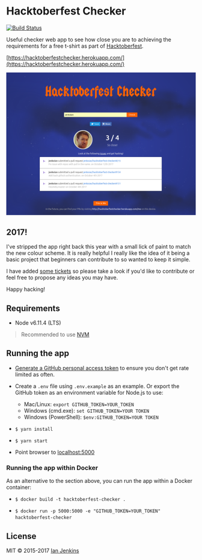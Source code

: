 ﻿# Hacktoberfest Checker

[![Build Status](https://travis-ci.org/jenkoian/hacktoberfest-checker.svg?branch=master)](https://travis-ci.org/jenkoian/hacktoberfest-checker)

Useful checker web app to see how close you are to achieving the requirements for a free t-shirt as part of [Hacktoberfest](https://hacktoberfest.digitalocean.com/).

[https://hacktoberfestchecker.herokuapp.com/](https://hacktoberfestchecker.herokuapp.com/)

![Screenshot](hacktoberfest-checker-2017.png)

## 2017!

I've stripped the app right back this year with a small lick of paint to match the new colour scheme.
It is really helpful
I really like the idea of it being a basic project that beginners can contribute to so wanted to keep it simple.

I have added [some tickets](https://github.com/jenkoian/hacktoberfest-checker/issues?q=is%3Aissue+is%3Aopen+label%3Ahacktoberfest)
so please take a look if you'd like to contribute or feel free to propose any ideas you may have.

Happy hacking!

## Requirements

* Node v6.11.4 (LTS)
> Recommended to use [NVM](https://github.com/creationix/nvm)

## Running the app

* [Generate a GitHub personal access token](https://github.com/settings/tokens/new?scopes=&description=Hacktoberfest%20Checker) to ensure you don't get rate limited as often.

* Create a `.env` file using `.env.example` as an example. Or export the GitHub token as an environment variable for Node.js to use:
   * Mac/Linux: `export GITHUB_TOKEN=YOUR_TOKEN`
   * Windows (cmd.exe): `set GITHUB_TOKEN=YOUR TOKEN`
   * Windows (PowerShell): `$env:GITHUB_TOKEN=YOUR TOKEN`

* `$ yarn install`

* `$ yarn start`

* Point browser to [localhost:5000](http://localhost:5000)

### Running the app within Docker

As an alternative to the section above, you can run the app within a Docker container:

* `$ docker build -t hacktoberfest-checker .`

* `$ docker run -p 5000:5000 -e "GITHUB_TOKEN=YOUR_TOKEN" hacktoberfest-checker`

## License

MIT © 2015-2017 [Ian Jenkins](https://github.com/jenkoian)
